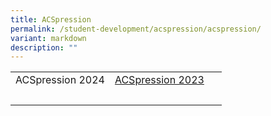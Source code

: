 ```yaml
---
title: ACSpression
permalink: /student-development/acspression/acspression/
variant: markdown
description: ""
---
```

<table>
<tbody>
<tr>
<td>ACSpression 2024</td>
<td><a href="/announcements/acspression-november-2023/auntie-meng-keow/">ACSpression 2023</a></td>
<td>&nbsp;</td>
</tr>
<tr>
<td>&nbsp;</td>
<td>&nbsp;</td>
<td>&nbsp;</td>
</tr>
</tbody>
</table>